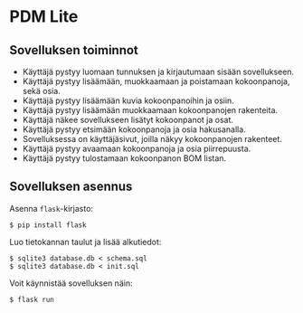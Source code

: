 # PDM Lite

## Sovelluksen toiminnot

* Käyttäjä pystyy luomaan tunnuksen ja kirjautumaan sisään sovellukseen.
* Käyttäjä pystyy lisäämään, muokkaamaan ja poistamaan kokoonpanoja, sekä osia.
* Käyttäjä pystyy lisäämään kuvia kokoonpanoihin ja osiin.
* Käyttäjä pystyy lisäämään muokkaamaan kokoonpanojen rakenteita.
* Käyttäjä näkee sovellukseen lisätyt kokoonpanot ja osat.
* Käyttäjä pystyy etsimään kokoonpanoja ja osia hakusanalla.
* Sovelluksessa on käyttäjäsivut, joilla näkyy kokoonpanojen rakenteet.
* Käyttäjä pystyy avaamaan kokoonpanoja ja osia piirrepuusta.
* Käyttäjä pystyy tulostamaan kokoonpanon BOM listan.

## Sovelluksen asennus

Asenna `flask`-kirjasto:

```
$ pip install flask
```

Luo tietokannan taulut ja lisää alkutiedot:

```
$ sqlite3 database.db < schema.sql
$ sqlite3 database.db < init.sql
```

Voit käynnistää sovelluksen näin:

```
$ flask run
```